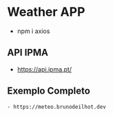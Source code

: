 # Weather APP

- npm i axios

## API IPMA
 - https://api.ipma.pt/

## Exemplo Completo
    - https://meteo.brunodeilhot.dev